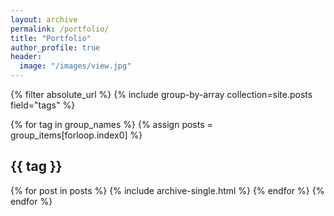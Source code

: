 ```yaml
---
layout: archive
permalink: /portfolio/
title: "Portfolio"
author_profile: true
header:
  image: "/images/view.jpg"
---
```


{% filter absolute_url %}
{% include group-by-array collection=site.posts field="tags" %}

{% for tag in group_names %}
  {% assign posts = group_items[forloop.index0] %}
  <h2 id="{{ tag | slugify }}" class="archive__subtitle">{{ tag }}</h2>
  {% for post in posts %}
    {% include archive-single.html %}
  {% endfor %}
{% endfor %}
